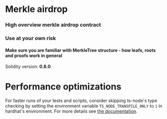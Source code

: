 # Merkle airdrop

### High overview merkle airdrop contract

### Use at your own risk

#### Make sure you are familiar with MerkleTree structure - how leafs, roots and proofs work in general

Solidity version: **0.8.0**

# Performance optimizations

For faster runs of your tests and scripts, consider skipping ts-node's type checking by setting the environment variable `TS_NODE_TRANSPILE_ONLY` to `1` in hardhat's environment. For more details see [the documentation](https://hardhat.org/guides/typescript.html#performance-optimizations).
